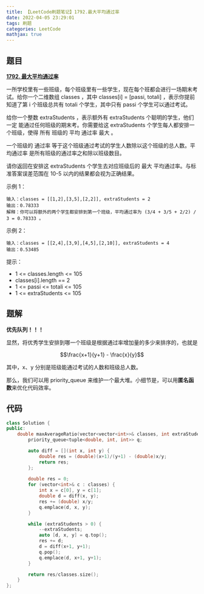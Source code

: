 ```yaml
---
title: 【LeetCode刷题笔记】1792.最大平均通过率
date: 2022-04-05 23:29:01
tags: 刷题
categories: LeetCode
mathjax: true
---
```

题目
---
[**1792. 最大平均通过率**](https://leetcode-cn.com/problems/maximum-average-pass-ratio/)

一所学校里有一些班级，每个班级里有一些学生，现在每个班都会进行一场期末考试。给你一个二维数组 classes ，其中 classes[i] = [passi, totali] ，表示你提前知道了第 i 个班级总共有 totali 个学生，其中只有 passi 个学生可以通过考试。

给你一个整数 extraStudents ，表示额外有 extraStudents 个聪明的学生，他们 一定 能通过任何班级的期末考。你需要给这 extraStudents 个学生每人都安排一个班级，使得 所有 班级的 平均 通过率 最大 。

一个班级的 通过率 等于这个班级通过考试的学生人数除以这个班级的总人数。平均通过率 是所有班级的通过率之和除以班级数目。

请你返回在安排这 extraStudents 个学生去对应班级后的 最大 平均通过率。与标准答案误差范围在 10-5 以内的结果都会视为正确结果。
<!--more-->

示例 1：

```
输入：classes = [[1,2],[3,5],[2,2]], extraStudents = 2
输出：0.78333
解释：你可以将额外的两个学生都安排到第一个班级，平均通过率为 (3/4 + 3/5 + 2/2) / 3 = 0.78333 。
```
示例 2：

```
输入：classes = [[2,4],[3,9],[4,5],[2,10]], extraStudents = 4
输出：0.53485
```

提示：

* 1 <= classes.length <= 105
* classes[i].length == 2
* 1 <= passi <= totali <= 105
* 1 <= extraStudents <= 105

题解
---
**优先队列！！！**

显然，将优秀学生安排到哪一个班级是根据通过率增加量的多少来排序的，也就是

$$\frac{x+1}{y+1} - \frac{x}{y}$$

其中，x、y 分别是班级能通过考试的人数和班级总人数。

那么，我们可以用 priority_queue 来维护一个最大堆。小细节是，可以用**匿名函数**来优化代码效率。

代码
---
```cpp
class Solution {
public:
    double maxAverageRatio(vector<vector<int>>& classes, int extraStudents) {
        priority_queue<tuple<double, int, int>> q;

        auto diff = [](int x, int y) {
            double res = (double)(x+1)/(y+1) - (double)x/y;
            return res;
        };
        
        double res = 0;
        for (vector<int>& c : classes) {
            int x = c[0], y = c[1];
            double d = diff(x, y);
            res += (double) x/y;
            q.emplace(d, x, y);
        }

        while (extraStudents > 0) {
            --extraStudents;
            auto [d, x, y] = q.top();
            res += d;
            d = diff(x+1, y+1);
            q.pop();
            q.emplace(d, x+1, y+1);
        }

        return res/classes.size();
    }
};
```